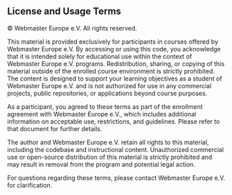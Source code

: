 ## License and Usage Terms

© Webmaster Europe e.V. All rights reserved.

This material is provided exclusively for participants in courses offered by Webmaster Europe e.V. By accessing or using this code, you acknowledge that it is intended solely for educational use within the context of Webmaster Europe e.V. programs. Redistribution, sharing, or copying of this material outside of the enrolled course environment is strictly prohibited. The content is designed to support your learning objectives as a student of Webmaster Europe e.V. and is not authorized for use in any commercial projects, public repositories, or applications beyond course purposes.

As a participant, you agreed to these terms as part of the enrollment agreement with Webmaster Europe e.V., which includes additional information on acceptable use, restrictions, and guidelines. Please refer to that document for further details.

The author and Webmaster Europe e.V. retain all rights to this material, including the codebase and instructional content. Unauthorized commercial use or open-source distribution of this material is strictly prohibited and may result in removal from the program and potential legal action.

For questions regarding these terms, please contact Webmaster Europe e.V. for clarification.
